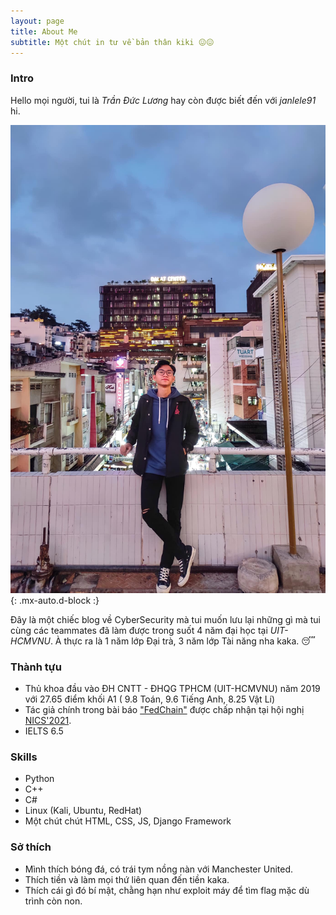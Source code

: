 ```yaml
---
layout: page
title: About Me
subtitle: Một chút in tư về bản thân kiki 😖😖
---
```


### Intro

Hello mọi người, tui là *Trần Đức Lương* hay còn được biết đến với *janlele91* hi.

![Chân dung](/assets/img/dalat.jpg){: .mx-auto.d-block :}

Đây là một chiếc blog về CyberSecurity mà tui muốn lưu lại những gì mà tui cùng các teammates đã làm được trong suốt 4 năm đại học tại *UIT-HCMVNU*. À thực ra là 1 năm lớp Đại trà, 3 năm lớp Tài năng nha kaka. 😴

### Thành tựu

- Thủ khoa đầu vào ĐH CNTT - ĐHQG TPHCM (UIT-HCMVNU) năm 2019 với 27.65 điểm khối A1 ( 9.8 Toán, 9.6 Tiếng Anh, 8.25 Vật Lí)
- Tác giả chính trong bài báo ["FedChain"](https://ieeexplore.ieee.org/document/9701450?fbclid=IwAR0N6v_RzWSvDOdojyE2Bt-tgbcXemgiTRcmKe_coFUMurWRKn49qwBLDzM) được chấp nhận tại hội nghị [NICS'2021](http://nafosted-nics.org/).
- IELTS 6.5 

### Skills

- Python
- C++
- C#
- Linux (Kali, Ubuntu, RedHat)
- Một chút chút HTML, CSS, JS, Django Framework

### Sở thích

- Mình thích bóng đá, có trái tym nồng nàn với Manchester United.
- Thích tiền và làm mọi thứ liên quan đến tiền kaka.
- Thích cái gì đó bí mật, chằng hạn như exploit máy để tìm flag mặc dù trình còn non.
